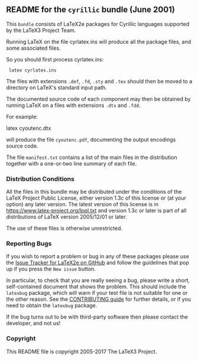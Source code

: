 ## README for the `cyrillic` bundle  (June 2001)

This `bundle` consists of LaTeX2e packages for Cyrillic languages
supported by the LaTeX3 Project Team.

Running LaTeX on the file cyrlatex.ins will produce all the package
files, and some associated files.

So you should first process cyrlatex.ins:

     latex cyrlatex.ins

The files with extensions `.def`, `.fd`, `.sty` and `.tex` should
then be moved to a directory on LaTeX's standard input path.

The documented source code of each component may then be obtained by
running LaTeX on a files with extensions `.dtx` and `.fdd`.

For example:

  latex cyoutenc.dtx

will produce the file `cyoutenc.pdf`, documenting the output encodings
source code.

The file `manifest.txt` contains a list of the main files in the
distribution together with a one-or-two line summary of each file.


### Distribution Conditions

All the files in this bundle may be distributed under the conditions
of the LaTeX Project Public License, either version 1.3c of this
license or (at your option) any later version.  The latest version of
this license is in
    https://www.latex-project.org/lppl.txt
and version 1.3c or later is part of all distributions of LaTeX 
version 2005/12/01 or later.

The use of these files is otherwise unrestricted.


### Reporting Bugs

If you wish to report a problem or bug in any of these packages
please use the 
[Issue Tracker for LaTeX2e on GitHub](https://github.com/latex3/latex2e/issues)
and follow the guidelines that pop up if you press the `New issue` button.

In particular, to check that you are really seeing a bug, please write
a short, self-contained document that shows the problem. This should
include the `latexbug` package, which will warn if your test file is
not suitable for one or the other reason. See the [CONTRIBUTING
guide](https://github.com/latex3/latex2e/blob/master/CONTRIBUTING.md)
for further details, or if you need to obtain the `latexbug` package.

If the bug turns out to be with third-party software then please
contact the developer, and not us!



### Copyright

This README file is copyright 2005-2017 The LaTeX3 Project.



